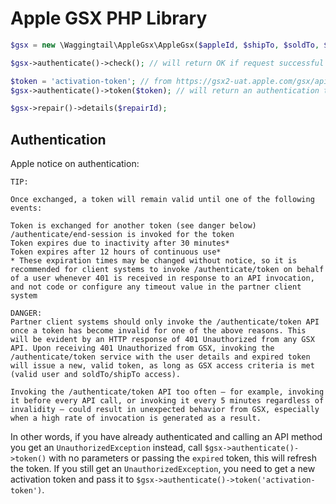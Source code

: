 Apple GSX PHP Library
=====================

```php
$gsx = new \Waggingtail\AppleGsx\AppleGsx($appleId, $shipTo, $soldTo, $caBundlePath, $passPhrase, $operatorUserId, $isUat);

$gsx->authenticate()->check(); // will return OK if request successful

$token = 'activation-token'; // from https://gsx2-uat.apple.com/gsx/api/login or https://gsx2.apple.com/gsx/api/login when in prod.
$gsx->authenticate()->token($token); // will return an authentication token

$gsx->repair()->details($repairId);
```

## Authentication

Apple notice on authentication:

```
TIP:

Once exchanged, a token will remain valid until one of the following events:

Token is exchanged for another token (see danger below)
/authenticate/end-session is invoked for the token
Token expires due to inactivity after 30 minutes*
Token expires after 12 hours of continuous use*
* These expiration times may be changed without notice, so it is recommended for client systems to invoke /authenticate/token on behalf of a user whenever 401 is received in response to an API invocation, and not code or configure any timeout value in the partner client system
```

```
DANGER:
Partner client systems should only invoke the /authenticate/token API once a token has become invalid for one of the above reasons. This will be evident by an HTTP response of 401 Unauthorized from any GSX API. Upon receiving 401 Unauthorized from GSX, invoking the /authenticate/token service with the user details and expired token will issue a new, valid token, as long as GSX access criteria is met (valid user and soldTo/shipTo access).

Invoking the /authenticate/token API too often – for example, invoking it before every API call, or invoking it every 5 minutes regardless of invalidity – could result in unexpected behavior from GSX, especially when a high rate of invocation is generated as a result.
```

In other words, if you have already authenticated and calling an API method you get an `UnauthorizedException` instead,
call `$gsx->authenticate()->token()` with no parameters or passing the `expired` token,
this will refresh the token. If you still get an `UnauthorizedException`, you need to get a new activation token and
pass it to `$gsx->authenticate()->token('activation-token')`.
